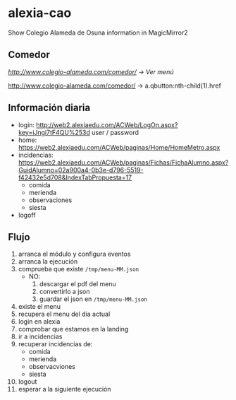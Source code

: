 # alexia-cao
Show Colegio Alameda de Osuna information in MagicMirror2

## Comedor

*http://www.colegio-alameda.com/comedor/ -> Ver menú*

http://www.colegio-alameda.com/comedor/ -> a.qbutton:nth-child(1).href

## Información diaria

- login: http://web2.alexiaedu.com/ACWeb/LogOn.aspx?key=iJngi7tF4QU%253d
  user / password
- home: https://web2.alexiaedu.com/ACWeb/paginas/Home/HomeMetro.aspx
- incidencias: https://web2.alexiaedu.com/ACWeb/paginas/Fichas/FichaAlumno.aspx?GuidAlumno=02a900a4-0b3e-d796-5519-f42432e5d708&IndexTabPropuesta=17
  * comida
  * merienda
  * observaciones
  * siesta
- logoff


## Flujo

1. arranca el módulo y configura eventos
1. arranca la ejecución
1. comprueba que existe ```/tmp/menu-MM.json```
   * NO: 
      1. descargar el pdf del menu 
      1. convertirlo a json
      1. guardar el json en ```/tmp/menu-MM.json```
1. existe el menu
1. recupera el menu del día actual
1. login en alexia
1. comprobar que estamos en la landing
1. ir a incidencias
1. recuperar incidencias de:
    * comida
    * merienda
    * observacviones
    * siesta
1. logout
1. esperar a la siguiente ejecución
